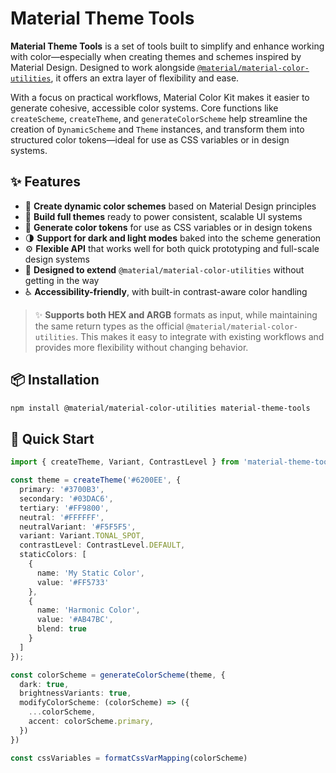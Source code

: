 # Material Theme Tools

**Material Theme Tools** is a set of tools built to simplify and enhance working with color—especially when creating
themes and schemes inspired by Material Design. Designed to work alongside [
`@material/material-color-utilities`](https://www.npmjs.com/package/@material/material-color-utilities), it offers an
extra layer of flexibility and ease.

With a focus on practical workflows, Material Color Kit makes it easier to generate cohesive, accessible color systems.
Core functions like `createScheme`, `createTheme`, and `generateColorScheme` help streamline the creation of
`DynamicScheme` and `Theme` instances, and transform them into structured color tokens—ideal for use as CSS variables or
in design systems.

## ✨ Features

- 🎨 **Create dynamic color schemes** based on Material Design principles
- 🧱 **Build full themes** ready to power consistent, scalable UI systems
- 🧪 **Generate color tokens** for use as CSS variables or in design tokens
- 🌗 **Support for dark and light modes** baked into the scheme generation
- ⚙️ **Flexible API** that works well for both quick prototyping and full-scale design systems
- 🤝 **Designed to extend** `@material/material-color-utilities` without getting in the way
- ♿ **Accessibility-friendly**, with built-in contrast-aware color handling

> ✨ **Supports both HEX and ARGB** formats as input, while maintaining the same return types as the official
`@material/material-color-utilities`. This makes it easy to integrate with existing workflows and provides more
> flexibility without changing behavior.

## 📦 Installation

```bash
npm install @material/material-color-utilities material-theme-tools
```

## 🚀 Quick Start

```ts
import { createTheme, Variant, ContrastLevel } from 'material-theme-tools';

const theme = createTheme('#6200EE', {
  primary: '#3700B3',
  secondary: '#03DAC6',
  tertiary: '#FF9800',
  neutral: '#FFFFFF',
  neutralVariant: '#F5F5F5',
  variant: Variant.TONAL_SPOT,
  contrastLevel: ContrastLevel.DEFAULT,
  staticColors: [
    {
      name: 'My Static Color',
      value: '#FF5733'
    },
    {
      name: 'Harmonic Color',
      value: '#AB47BC',
      blend: true
    }
  ]
});

const colorScheme = generateColorScheme(theme, {
  dark: true,
  brightnessVariants: true,
  modifyColorScheme: (colorScheme) => ({
    ...colorScheme,
    accent: colorScheme.primary,
  })
})

const cssVariables = formatCssVarMapping(colorScheme)
```